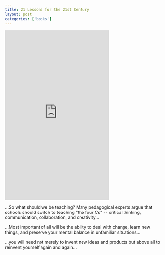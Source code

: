 ```yaml
---
title: 21 Lessons for the 21st Century
layout: post
categories: ['books']
---
```


<iframe type="text/html" sandbox="allow-scripts allow-same-origin allow-popups" width="336" height="550" frameborder="0" allowfullscreen style="max-width:100%" src="https://read.amazon.com/kp/card?asin=B079WM7KLS&preview=inline&" ></iframe>

...So what should we be teaching? Many pedagogical experts argue that schools should switch to teaching "the four Cs" -- critical thinking, communication, collaboration, and creativity...

...Most important of all will be the ability to deal with change, learn new things, and preserve your mental balance in unfamiliar situations...

...you will need not merely to invent new ideas and products but above all to reinvent yourself again and again...
